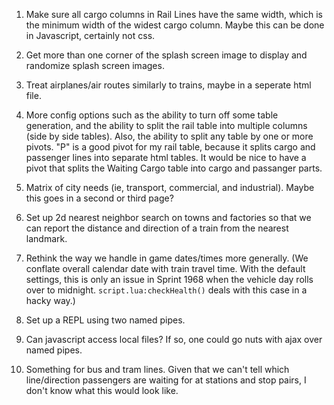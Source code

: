 <!-- Copyright (c) 2019 Jason Baker jason.baker0@gmail.com 
     All source files copyright their respective authors.
     See COPYING for details -->

1. Make sure all cargo columns in Rail Lines have the same width,
   which is the minimum width of the widest cargo column.  Maybe this
   can be done in Javascript, certainly not css.

1. Get more than one corner of the splash screen image to display and
   randomize splash screen images.

1. Treat airplanes/air routes similarly to trains, maybe in a seperate
   html file.

1. More config options such as the ability to turn off some table
   generation, and the ability to split the rail table into multiple
   columns (side by side tables).  Also, the ability to split any
   table by one or more pivots.  "P" is a good pivot for my rail
   table, because it splits cargo and passenger lines into separate
   html tables.  It would be nice to have a pivot that splits the
   Waiting Cargo table into cargo and passanger parts.

1. Matrix of city needs (ie, transport, commercial, and industrial).
   Maybe this goes in a second or third page?

1. Set up 2d nearest neighbor search on towns and factories so that we
   can report the distance and direction of a train from the nearest
   landmark.

1. Rethink the way we handle in game dates/times more generally.  (We
   conflate overall calendar date with train travel time.  With the
   default settings, this is only an issue in Sprint 1968 when the
   vehicle day rolls over to midnight.  `script.lua:checkHealth()` deals
   with this case in a hacky way.)

1. Set up a REPL using two named pipes.

1. Can javascript access local files?  If so, one could go nuts with
   ajax over named pipes.

1. Something for bus and tram lines.  Given that we can't tell which
   line/direction passengers are waiting for at stations and stop
   pairs, I don't know what this would look like.
